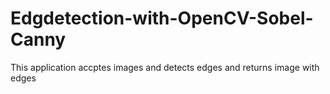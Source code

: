 # Edgdetection-with-OpenCV-Sobel-Canny
 This application accptes images and detects edges and returns image with edges
